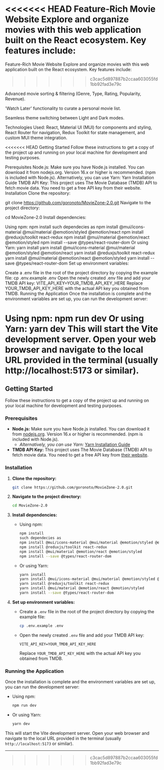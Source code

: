 <<<<<<< HEAD
Feature-Rich Movie Website Explore and organize movies with this web application built on the React ecosystem. Key features include:
=======
Feature-Rich Movie Website
Explore and organize movies with this web application built on the React ecosystem. Key features include:
>>>>>>> c3cac5d897887b2ccaa603055fd1bb92fad3e79c

Advanced movie sorting & filtering (Genre, Type, Rating, Popularity, Revenue).

'Watch Later' functionality to curate a personal movie list.

Seamless theme switching between Light and Dark modes.

Technologies Used: React, Material UI (MUI) for components and styling, React Router for navigation, Redux Toolkit for state management, and custom MUI theme integration.

<<<<<<< HEAD
Getting Started
Follow these instructions to get a copy of the project up and running on your local machine for development and testing purposes.

Prerequisites
Node.js: Make sure you have Node.js installed. You can download it from nodejs.org. Version 16.x or higher is recommended. (npm is included with Node.js).
Alternatively, you can use Yarn: Yarn Installation Guide
TMDB API Key: This project uses The Movie Database (TMDB) API to fetch movie data. You need to get a free API key from their website.
Installation
Clone the repository:

git clone https://github.com/goronoto/MovieZone-2.0.git
Navigate to the project directory:

cd MovieZone-2.0
Install dependencies:

Using npm:
npm install
such dependecies as
npm install @mui/icons-material @mui/material @emotion/styled @emotion/react
npm install @reduxjs/toolkit react-redux
npm install @mui/material @emotion/react @emotion/styled
npm install --save @types/react-router-dom
Or using Yarn:
yarn install
yarn install @mui/icons-material @mui/material @emotion/styled @emotion/react
yarn install @reduxjs/toolkit react-redux
yarn install @mui/material @emotion/react @emotion/styled
yarn install --save @types/react-router-dom
Set up environment variables:

Create a .env file in the root of the project directory by copying the example file:
cp .env.example .env
Open the newly created .env file and add your TMDB API key:
VITE_API_KEY=YOUR_TMDB_API_KEY_HERE
Replace YOUR_TMDB_API_KEY_HERE with the actual API key you obtained from TMDB.
Running the Application
Once the installation is complete and the environment variables are set up, you can run the development server:

Using npm:
npm run dev
Or using Yarn:
yarn dev
This will start the Vite development server. Open your web browser and navigate to the local URL provided in the terminal (usually http://localhost:5173 or similar).
=======

## Getting Started

Follow these instructions to get a copy of the project up and running on your local machine for development and testing purposes.

### Prerequisites

*   **Node.js:** Make sure you have Node.js installed. You can download it from [nodejs.org](https://nodejs.org/). Version 16.x or higher is recommended. (npm is included with Node.js).
    *   *Alternatively, you can use Yarn:* [Yarn Installation Guide](https://classic.yarnpkg.com/en/docs/install)
*   **TMDB API Key:** This project uses The Movie Database (TMDB) API to fetch movie data. You need to get a free API key from [their website](https://www.themoviedb.org/documentation/api).

### Installation

1.  **Clone the repository:**
    ```bash
    git clone https://github.com/goronoto/MovieZone-2.0.git
    ```

2.  **Navigate to the project directory:**
    ```bash
    cd MovieZone-2.0
    ```

3.  **Install dependencies:**
    *   Using npm:
        ```bash
        npm install
        such dependecies as
        npm install @mui/icons-material @mui/material @emotion/styled @emotion/react
        npm install @reduxjs/toolkit react-redux
        npm install @mui/material @emotion/react @emotion/styled
        npm install --save @types/react-router-dom
        ```
    *   Or using Yarn:
        ```bash
        yarn install
        yarn install @mui/icons-material @mui/material @emotion/styled @emotion/react
        yarn install @reduxjs/toolkit react-redux
        yarn install @mui/material @emotion/react @emotion/styled
        yarn install --save @types/react-router-dom
        ```

4.  **Set up environment variables:**
    *   Create a `.env` file in the root of the project directory by copying the example file:
        ```bash
        cp .env.example .env
        ```
    *   Open the newly created `.env` file and add your TMDB API key:
        ```env
        VITE_API_KEY=YOUR_TMDB_API_KEY_HERE
        ```
        Replace `YOUR_TMDB_API_KEY_HERE` with the actual API key you obtained from TMDB.

### Running the Application

Once the installation is complete and the environment variables are set up, you can run the development server:

*   Using npm:
    ```bash
    npm run dev
    ```
*   Or using Yarn:
    ```bash
    yarn dev
    ```

This will start the Vite development server. Open your web browser and navigate to the local URL provided in the terminal (usually `http://localhost:5173` or similar).

---
>>>>>>> c3cac5d897887b2ccaa603055fd1bb92fad3e79c
